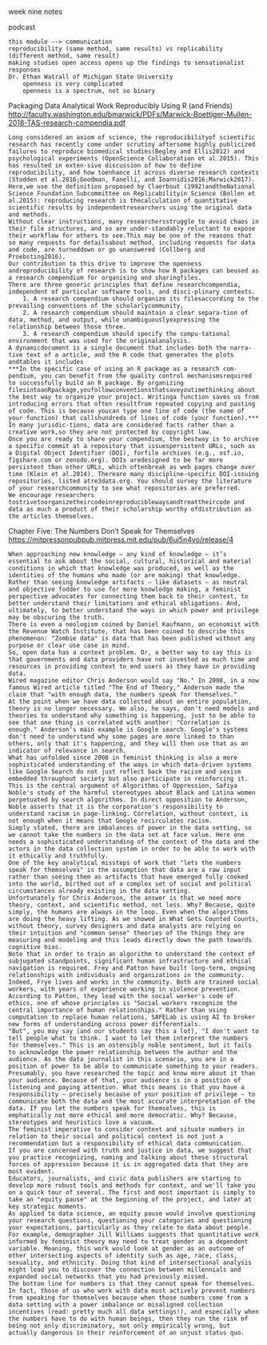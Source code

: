 week nine notes

podcast

    this module --> communication
    reproducibility (same method, same results) vs replicability (different method, same result)
    making studies open access opens up the findings to sensationalist responses
    Dr. Ethan Watrall of Michigan State University
        openness is very complicated
        openness is a spectrum, not so binary

Packaging Data Analytical Work Reproducibly Using R (and Friends)
http://faculty.washington.edu/bmarwick/PDFs/Marwick-Boettiger-Mullen-2018-TAS-research-compendia.pdf

    Long considered an axiom of science, the reproducibilityof scientific research has recently come under scrutiny aftersome highly publicized failures to reproduce biomedical studies(Begley and Ellis2012) and psychological experiments (OpenScience Collaboration et al.2015). This has resulted in exten-sive discussion of how to define reproducibility, and how toenhance it across diverse research contexts (Stodden et al.2016;Goodman, Fanelli, and Ioannidis2016;Marwick2017). Here,we use the definition proposed by Claerbout (1992)andtheNational Science Foundation Subcommittee on Replicabilityin Science (Bollen et al.2015): reproducing research is thecalculation of quantitative scientific results by independentresearchers using the original data and methods.
    Without clear instructions, many researchersstruggle to avoid chaos in their file structures, and so are under-standably reluctant to expose their workflow for others to see.This may be one of the reasons that so many requests for detailsabout method, including requests for data and code, are turneddown or go unanswered (Collberg and Proebsting2016).
    Our contribution to this drive to improve the openness andreproducibility of research is to show how R packages can beused as a research compendium for organising and sharingfiles. 
    There are three generic principles that define researchcompendia, independent of particular software tools, and disci-plinary contexts.
        1. A research compendium should organize its filesaccording to the prevailing conventions of the scholarlycommunity, 
        2. A research compendium should maintain a clear separa-tion of data, method, and output, while unambiguouslyexpressing the relationship between those three. 
        3. A research compendium should specify the compu-tational environment that was used for the originalanalysis. 
    A dynamicdocument is a single document that includes both the narra-tive text of a article, and the R code that generates the plots andtables it includes
    ***In the specific case of using an R package as a research com-pendium, you can benefit from the quality control mechanismsrequired to successfully build an R package. By organizing filesintoanRpackage,youfollowconventionsthatsaveyoutimethinking about the best way to organize your project. Writinga function saves us from introducing errors that often resultfrom repeated copying and pasting of code. This is because youcan type one line of code (the name of your function) that callshundreds of lines of code (your function).***
    In many jurisdic-tions, data are considered facts rather than a creative work,so they are not protected by copyright law.
    Once you are ready to share your compendium, the bestway is to archive a specific commit at a repository that issuespersistent URLs, such as a Digital Object Identifier (DOI), forfile archives (e.g., osf.io, figshare.com or zenodo.org). DOIs aredesigned to be far more persistent than other URLs, which oftenbreak as web pages change over time (Klein et al.2014). Thereare many discipline-specific DOI-issuing repositories, listed atre3data.org. You should survey the literature of your researchcommunity to see what repositories are preferred.
    We encourage researchers tostrivetoorganizetheircodeinreproduciblewaysandtreattheircode and data as much a product of their scholarship worthy ofdistribution as the articles themselves.

Chapter Five: The Numbers Don’t Speak for Themselves
https://mitpressonpubpub.mitpress.mit.edu/pub/6ui5n4vo/release/4

    When approaching new knowledge – any kind of knowledge — it’s essential to ask about the social, cultural, historical and material conditions in which that knowledge was produced, as well as the identities of the humans who made (or are making) that knowledge. Rather than seeing knowledge artifacts – like datasets – as neutral and objective fodder to use for more knowledge making, a feminist perspective advocates for connecting them back to their context, to better understand their limitations and ethical obligations. And, ultimately, to better understand the ways in which power and privilege may be obscuring the truth. 
    There is even a neologism coined by Daniel Kaufmann, an economist with the Revenue Watch Institute, that has been coined to describe this phenomenon: "Zombie data" is data that has been published without any purpose or clear use case in mind.
    So, open data has a context problem. Or, a better way to say this is that governments and data providers have not invested as much time and resources in providing context to end users as they have in providing data.
    Wired magazine editor Chris Anderson would say "No." In 2008, in a now famous Wired article titled "The End of Theory," Anderson made the claim that "with enough data, the numbers speak for themselves." 
    At the point when we have data collected about an entire population, theory is no longer necessary. We also, he says, don't need models and theories to understand why something is happening, just to be able to see that one thing is correlated with another: "Correlation is enough." Anderson's main example is Google search. Google's systems don't need to understand why some pages are more linked to than others, only that it's happening, and they will then use that as an indicator of relevance in search. 
    What has unfolded since 2008 in feminist thinking is also a more sophisticated understanding of the ways in which data-driven systems like Google Search do not just reflect back the racism and sexism embedded throughout society but also participate in reinforcing it. This is the central argument of Algorithms of Oppression, Safiya Noble's study of the harmful stereotypes about Black and Latina women perpetuated by search algorithms. In direct opposition to Anderson, Noble asserts that it is the corporation's responsibility to understand racism in page-linking. Correlation, without context, is not enough when it means that Google recirculates racism.
    Simply stated, there are imbalances of power in the data setting, so we cannot take the numbers in the data set at face value. Here one needs a sophisticated understanding of the context of the data and the actors in the data collection system in order to be able to work with it ethically and truthfully. 
    One of the key analytical missteps of work that "lets the numbers speak for themselves" is the assumption that data are a raw input rather than seeing them as artifacts that have emerged fully cooked into the world, birthed out of a complex set of social and political circumstances already existing in the data setting.
    Unfortunately for Chris Anderson, the answer is that we need more theory, context, and scientific method, not less. Why? Because, quite simply, the humans are always in the loop. Even when the algorithms are doing the heavy lifting. As we showed in What Gets Counted Counts, without theory, survey designers and data analysts are relying on their intuition and "common sense" theories of the things they are measuring and modeling and this leads directly down the path towards cognitive bias.
    Note that in order to train an algorithm to understand the context of subjugated standpoints, significant human infrastructure and ethical navigation is required. Frey and Patton have built long-term, ongoing relationships with individuals and organizations in the community. Indeed, Frye lives and works in the community. Both are trained social workers, with years of experience working in violence prevention. According to Patton, they lead with the social worker's code of ethics, one of whose principles is "Social workers recognize the central importance of human relationships." Rather than using computation to replace human relations, SAFELab is using AI to broker new forms of understanding across power differentials. 
    "But", you may say (and our students say this a lot), "I don't want to tell people what to think. I want to let them interpret the numbers for themselves." This is an ostensibly noble sentiment, but it fails to acknowledge the power relationship between the author and the audience. As the data journalist in this scenario, you are in a position of power to be able to communicate something to your readers. Presumably, you have researched the topic and know more about it than your audience. Because of that, your audience is in a position of listening and paying attention. What this means is that you have a responsibility – precisely because of your position of privilege – to communicate both the data and the most accurate interpretation of the data. If you let the numbers speak for themselves, this is emphatically not more ethical and more democratic. Why? Because, stereotypes and heuristics love a vacuum.
    The feminist imperative to consider context and situate numbers in relation to their social and political context is not just a recommendation but a responsibility of ethical data communication.
    If you are concerned with truth and justice in data, we suggest that you practice recognizing, naming and talking about these structural forces of oppression because it is in aggregated data that they are most evident. 
    Educators, journalists, and civic data publishers are starting to develop more robust tools and methods for context, and we'll take you on a quick tour of several. The first and most important is simply to take an "equity pause" at the beginning of the project, and later at key strategic moments. 
    As applied to data science, an equity pause would involve questioning your research questions, questioning your categories and questioning your expectations, particularly as they relate to data about people. 
    For example, demographer Jill Williams suggests that quantitative work informed by feminist theory may need to treat gender as a dependent variable. Meaning, this work would look at gender as an outcome of other intersecting aspects of identity such as age, race, class, sexuality, and ethnicity. Doing that kind of intersectional analysis might lead you to discover the connection between millennials and expanded social networks that you had previously missed. 
    The bottom line for numbers is that they cannot speak for themselves. In fact, those of us who work with data must actively prevent numbers from speaking for themselves because when those numbers come from a data setting with a power imbalance or misaligned collection incentives (read: pretty much all data settings!), and especially when the numbers have to do with human beings, then they run the risk of being not only discriminatory, not only empirically wrong, but actually dangerous in their reinforcement of an unjust status quo. 


